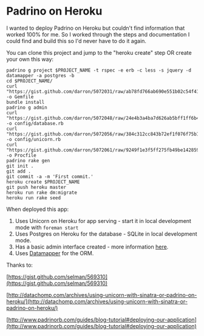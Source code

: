Padrino on Heroku
=================

I wanted to deploy Padrino on Heroku but couldn't find information that worked 100% for me. So I worked through the steps and documentation I could find and build this so I'd never have to do it again.

You can clone this project and jump to the "heroku create" step OR create your own this way:

    padrino g project $PROJECT_NAME -t rspec -e erb -c less -s jquery -d datamapper -a postgres -b
    cd $PROJECT_NAME/
    curl "https://gist.github.com/darron/5072031/raw/ab78fd766ab690e551b02c54f41c8b6b32044f57/gistfile1.rb" -o Gemfile
    bundle install
    padrino g admin
    curl "https://gist.github.com/darron/5072048/raw/24e4b3a4ba7d626ab5bff1ff6b42c241c080ea5c/gistfile1.rb" -o config/database.rb
    curl "https://gist.github.com/darron/5072056/raw/384c312cc843b72ef1f076f75b1d8c1f3350c576/gistfile1.rb" -o config/unicorn.rb
    curl "https://gist.github.com/darron/5072061/raw/9249f1e3f5ff275fb49be1428599df2c0e91ac47/gistfile1.rb" -o Procfile
    padrino rake gen
    git init .
    git add .
    git commit -a -m 'First commit.'
    heroku create $PROJECT_NAME
    git push heroku master
    heroku run rake dm:migrate
    heroku run rake seed

When deployed this app:

1. Uses Unicorn on Heroku for app serving - start it in local development mode with `foreman start`
2. Uses Postgres on Heroku for the database - SQLite in local development mode.
3. Has a basic admin interface created - more information [here](http://www.padrinorb.com/guides/padrino-admin).
4. Uses [Datamapper](http://datamapper.org) for the ORM.

Thanks to:

[https://gist.github.com/selman/569310](https://gist.github.com/selman/569310)

[http://datachomp.com/archives/using-unicorn-with-sinatra-or-padrino-on-heroku/](http://datachomp.com/archives/using-unicorn-with-sinatra-or-padrino-on-heroku/)

[http://www.padrinorb.com/guides/blog-tutorial#deploying-our-application](http://www.padrinorb.com/guides/blog-tutorial#deploying-our-application)